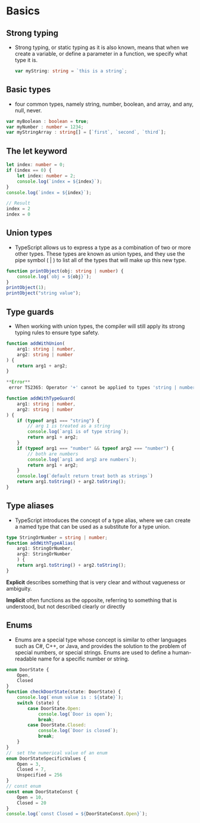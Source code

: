 # Basics

## Strong typing
- Strong typing, or static typing as it is also known, means that when we create a variable, or define a parameter in a function, we specify what type it is.
  ```typescript
  var myString: string = `this is a string`;
  ```



## Basic types
- four common types, namely string, number, boolean, and array, and  any, null, never. 

```typescript
var myBoolean : boolean = true;
var myNumber : number = 1234;
var myStringArray : string[] = [`first`, `second`, `third`];
 ```


 ## The let keyword

```typescript
let index: number = 0;
if (index == 0) {
    let index: number = 2;
    console.log(`index = ${index}`);
}
console.log(`index = ${index}`);

// Result 
index = 2
index = 0
 ```

## Union types
- TypeScript allows us to express a type as a combination of two or more other types. These types are known as union types, and they use the pipe symbol ( | ) to list all of the types that will make up this new type.


```typescript
function printObject(obj: string | number) {
    console.log(`obj = ${obj}`);
}
printObject(1);
printObject("string value");
```

## Type guards
-  When working with union types, the compiler will still apply its strong typing rules to ensure type safety. 

```ts
function addWithUnion(
    arg1: string | number,
    arg2: string | number
) {
    return arg1 + arg2;
}

**Error**
 error TS2365: Operator '+' cannot be applied to types 'string | number' and 'string | number'

function addWithTypeGuard(
    arg1: string | number,
    arg2: string | number
) {
    if (typeof arg1 === "string") {
        // arg 1 is treated as a string
        console.log(`arg1 is of type string`);
        return arg1 + arg2;
    }
    if (typeof arg1 === "number" && typeof arg2 === "number") {
        // both are numbers
        console.log(`arg1 and arg2 are numbers`);
        return arg1 + arg2;
    }
    console.log(`default return treat both as strings`)
    return arg1.toString() + arg2.toString();
}

```

## Type aliases
- TypeScript introduces the concept of a type alias, where we can create a named type that can be used as a substitute for a type union.

```typescript
type StringOrNumber = string | number;
function addWithTypeAlias( 
    arg1: StringOrNumber,
    arg2: StringOrNumber
    ) {
    return arg1.toString() + arg2.toString();
}
```

**Explicit** describes something that is very clear and without vagueness or ambiguity.

 **Implicit** often functions as the opposite, referring to something that is understood, but not described clearly or directly
 
## Enums
- Enums are a special type whose concept is similar to other languages such as C#, C++, or Java, and provides the solution to the problem of special numbers, or special strings. Enums are used to define a human-readable name for a specific number or string.

```typescript
enum DoorState {
    Open,
    Closed
}
function checkDoorState(state: DoorState) {
    console.log(`enum value is : ${state}`);
    switch (state) {
        case DoorState.Open:
            console.log(`Door is open`);
            break;
        case DoorState.Closed:
            console.log(`Door is closed`);
            break;
    }
}
//  set the numerical value of an enum
enum DoorStateSpecificValues {
    Open = 3,
    Closed = 7,
    Unspecified = 256
}
// const enum
const enum DoorStateConst {
    Open = 10,
    Closed = 20
}
console.log(`const Closed = ${DoorStateConst.Open}`);

```